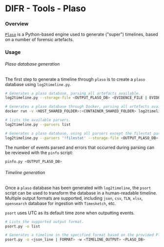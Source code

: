# DIFR - Tools - Plaso

### Overview

[`Plaso`](https://github.com/log2timeline/plaso) is a Python-based engine used
to generate ("super") timelines, based on a number of forensic artefacts.

### Usage

###### Plaso database generation

The first step to generate a timeline through `plaso` is to create a `plaso`
database using `log2timeline.py`.

```bash
# Generates a plaso database, parsing all artefacts available.
log2timeline.py --storage-file <OUTPUT_PLASO_DB> <EVIDENCE_FILE | EVIDENCE_FOLDER>

# Generates a plaso database through Docker, parsing all artefacts available.
docker run -v <HOST_SHARED_FOLDER>:<CONTAINER_SHARED_FOLDER> log2timeline/plaso log2timeline --storage-file <CONTAINER_SHARED_FOLDER>/<OUTPUT_PLASO_DB> <CONTAINER_SHARED_FOLDER>/<EVIDENCE_FILE | EVIDENCE_FOLDER>

# lists the available parsers.
log2timeline.py --parsers list

# Generates a plaso database, using all parsers except the filestat parser (useful for triaged data parsing).
log2timeline.py --parsers '!filestat' --storage-file <OUTPUT_PLASO_DB> <EVIDENCE_FILE | EVIDENCE_FOLDER>
```

The number of events parsed and errors that occurred during parsing can be
reviewed with the `pinfo` script:

```bash
pinfo.py <OUTPUT_PLASO_DB>
```

###### Timeline generation

Once a `plaso` database has been generated with `log2timeline`, the `psort`
script can be used to transform the database in a human-readable timeline.
Multiple output formats are supported, including `json`, `csv`, `TLN`, `xlsx`,
`opensearch` database for ingestion with `Timesketch`, etc.

`psort` uses UTC as its default time zone when outputting events.

```bash
# Lists the supported output format.
psort.py -o list

# Generates a timeline in the specified format based on the provided Plaso database.
psort.py -o <json_line | FORMAT> -w <TIMELINE_OUTPUT> <PLASO_DB>
```
